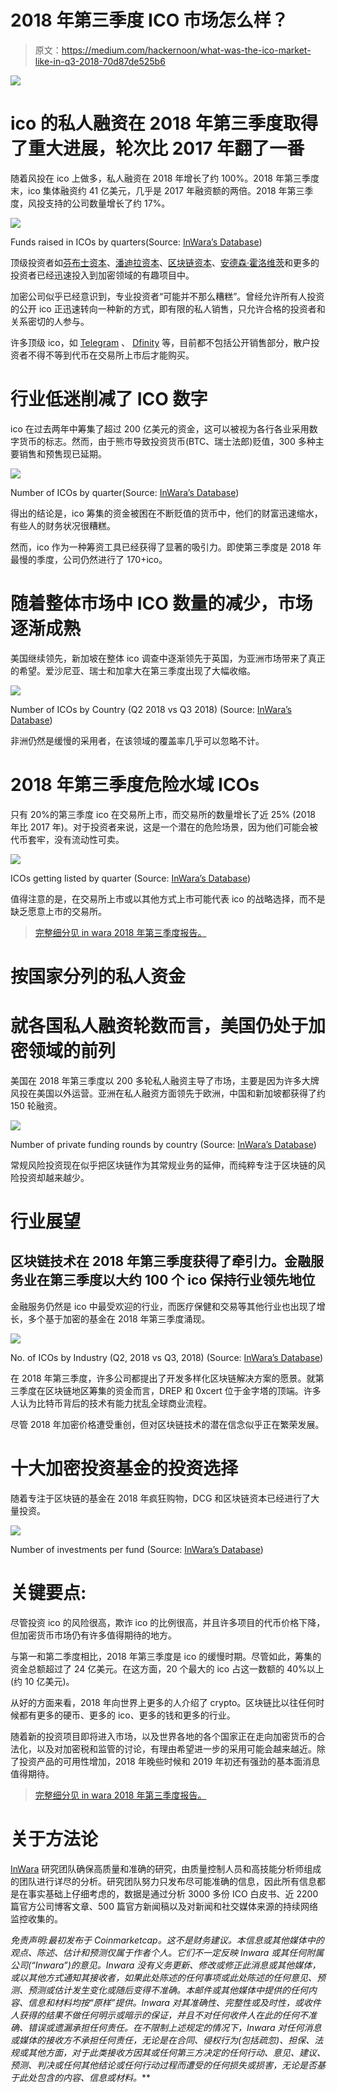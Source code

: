 # 2018 年第三季度 ICO 市场怎么样？

> 原文：<https://medium.com/hackernoon/what-was-the-ico-market-like-in-q3-2018-70d87de525b6>

![](img/a50777f600f567aa92f118d1599ad5ce.png)

# ico 的私人融资在 2018 年第三季度取得了重大进展，轮次比 2017 年翻了一番

随着风投在 ico 上做多，私人融资在 2018 年增长了约 100%。2018 年第三季度末，ico 集体融资约 41 亿美元，几乎是 2017 年融资额的两倍。2018 年第三季度，风投支持的公司数量增长了约 17%。

![](img/f590729ecf9f98c6df3ac817c972f65b.png)

Funds raised in ICOs by quarters(Source: [InWara’s Database](https://www.inwara.com/report/quarterly?utm_source=q3hackernoon&utm_medium=q3hackernoon&utm_campaign=q3hackernoon))

顶级投资者如[芬布士资本](http://fenbushi.vc/)、[潘迪拉资本](https://www.panteracapital.com/)、[区块链资本](https://blockchain.capital/)、[安德森·霍洛维茨](https://a16z.com/)和更多的投资者已经迅速投入到加密领域的有趣项目中。

加密公司似乎已经意识到，专业投资者“可能并不那么糟糕”。曾经允许所有人投资的公开 ico 正迅速转向一种新的方式，即有限的私人销售，只允许合格的投资者和关系密切的人参与。

许多顶级 ico，如 [Telegram](https://ico-telegram.org/) 、 [Dfinity](https://dfinity.org/) 等，目前都不包括公开销售部分，散户投资者不得不等到代币在交易所上市后才能购买。

# 行业低迷削减了 ICO 数字

ico 在过去两年中筹集了超过 200 亿美元的资金，这可以被视为各行各业采用数字货币的标志。然而，由于熊市导致投资货币(BTC、瑞士法郎)贬值，300 多种主要销售和预售现已延期。

![](img/70054c9dd34a33aaff39b5361efba566.png)

Number of ICOs by quarter(Source: [InWara’s Database](https://www.inwara.com/report/quarterly?utm_source=q3hackernoon&utm_medium=q3hackernoon&utm_campaign=q3hackernoon))

得出的结论是，ico 筹集的资金被困在不断贬值的货币中，他们的财富迅速缩水，有些人的财务状况很糟糕。

然而，ico 作为一种筹资工具已经获得了显著的吸引力。即使第三季度是 2018 年最慢的季度，公司仍然进行了 170+ico。

# 随着整体市场中 ICO 数量的减少，市场逐渐成熟

美国继续领先，新加坡在整体 ico 调查中逐渐领先于英国，为亚洲市场带来了真正的希望。爱沙尼亚、瑞士和加拿大在第三季度出现了大幅收缩。

![](img/badef9fb0222316115064e9e94b1be86.png)

Number of ICOs by Country (Q2 2018 vs Q3 2018) (Source: [InWara’s Database](https://www.inwara.com/report/quarterly?utm_source=q3hackernoon&utm_medium=q3hackernoon&utm_campaign=q3hackernoon))

非洲仍然是缓慢的采用者，在该领域的覆盖率几乎可以忽略不计。

# 2018 年第三季度危险水域 ICOs

只有 20%的第三季度 ico 在交易所上市，而交易所的数量增长了近 25% (2018 年比 2017 年)。对于投资者来说，这是一个潜在的危险场景，因为他们可能会被代币套牢，没有流动性可卖。

![](img/26330324cbca10227d0d6019d00b44ac.png)

ICOs getting listed by quarter (Source: [InWara’s Database](https://www.inwara.com/report/quarterly?utm_source=q3hackernoon&utm_medium=q3hackernoon&utm_campaign=q3hackernoon))

值得注意的是，在交易所上市或以其他方式上市可能代表 ico 的战略选择，而不是缺乏愿意上市的交易所。

> [完整细分见 in wara 2018 年第三季度报告。](https://www.inwara.com/report/quarterly?utm_source=q3hackernoon&utm_medium=q3hackernoon&utm_campaign=q3hackernoon)

# 按国家分列的私人资金

# 就各国私人融资轮数而言，美国仍处于加密领域的前列

美国在 2018 年第三季度以 200 多轮私人融资主导了市场，主要是因为许多大牌风投在美国以外运营。亚洲在私人融资方面领先于欧洲，中国和新加坡都获得了约 150 轮融资。

![](img/cd13f18e473841d877c3ccd4bd4b5d0a.png)

Number of private funding rounds by country (Source: [InWara’s Database](https://www.inwara.com/report/quarterly?utm_source=q3hackernoon&utm_medium=q3hackernoon&utm_campaign=q3hackernoon))

常规风险投资现在似乎把区块链作为其常规业务的延伸，而纯粹专注于区块链的风险投资却越来越少。

# 行业展望

## 区块链技术在 2018 年第三季度获得了牵引力。金融服务业在第三季度以大约 100 个 ico 保持行业领先地位

金融服务仍然是 ico 中最受欢迎的行业，而医疗保健和交易等其他行业也出现了增长，多个基于加密的基金在 2018 年第三季度涌现。

![](img/cafc775ae34cd168d73a48683c682574.png)

No. of ICOs by Industry (Q2, 2018 vs Q3, 2018) (Source: [InWara’s Database](https://www.inwara.com/report/quarterly?utm_source=q3hackernoon&utm_medium=q3hackernoon&utm_campaign=q3hackernoon))

在 2018 年第三季度，许多公司都提出了开发多样化区块链解决方案的愿景。就第三季度在区块链地区筹集的资金而言，DREP 和 0xcert 位于金字塔的顶端。许多人认为比特币背后的技术有能力扰乱全球商业流程。

尽管 2018 年加密价格遭受重创，但对区块链技术的潜在信念似乎正在繁荣发展。

# 十大加密投资基金的投资选择

随着专注于区块链的基金在 2018 年疯狂购物，DCG 和区块链资本已经进行了大量投资。

![](img/caaea2028a87768dd69c6f62d8ca317b.png)

Number of investments per fund (Source: [InWara’s Database](https://www.inwara.com/report/quarterly?utm_source=q3hackernoon&utm_medium=q3hackernoon&utm_campaign=q3hackernoon))

# 关键要点:

尽管投资 ico 的风险很高，欺诈 ico 的比例很高，并且许多项目的代币价格下降，但加密货币市场仍有许多值得期待的地方。

与第一和第二季度相比，2018 年第三季度是 ico 的缓慢时期。尽管如此，筹集的资金总额超过了 24 亿美元。在这方面，20 个最大的 ico 占这一数额的 40%以上(约 10 亿美元)。

从好的方面来看，2018 年向世界上更多的人介绍了 crypto。区块链比以往任何时候都有更多的硬币、更多的 ico、更多的钱和更多的行业。

随着新的投资项目即将进入市场，以及世界各地的各个国家正在走向加密货币的合法化，以及对加密税和监管的讨论，有理由希望进一步的采用可能会越来越近。除了投资产品的可用性增加，2018 年晚些时候和 2019 年初还有强劲的基本面消息值得期待。

> [完整细分见 in wara 2018 年第三季度报告。](https://www.inwara.com/report/quarterly?utm_source=q3hackernoon&utm_medium=q3hackernoon&utm_campaign=q3hackernoon)

# 关于方法论

[InWara](https://www.inwara.com/report/quarterly?utm_source=q3hackernoon&utm_medium=q3hackernoon&utm_campaign=q3hackernoon) 研究团队确保高质量和准确的研究，由质量控制人员和高技能分析师组成的团队进行详尽的分析。研究团队努力只发布尽可能准确的信息，因此所有信息都是在事实基础上仔细考虑的，数据是通过分析 3000 多份 ICO 白皮书、近 2200 篇官方公司博客文章、500 篇官方新闻稿以及对新闻和社交媒体来源的持续网络监控收集的。

*免责声明:最初发布于 Coinmarketcap。这不是财务建议。本信息或其他媒体中的观点、陈述、估计和预测仅属于作者个人。它们不一定反映 Inwara 或其任何附属公司(“Inwara”)的意见。Inwara 没有义务更新、修改或修正此消息或其他媒体，或以其他方式通知其接收者，如果此处陈述的任何事项或此处陈述的任何意见、预测、预测或估计发生变化或随后变得不准确。本邮件或其他媒体中提供的任何内容、信息和材料均按“原样”提供。Inwara 对其准确性、完整性或及时性，或收件人获得的结果不做任何明示或暗示的保证，并且不对任何收件人在此的任何不准确、错误或遗漏承担任何责任。在不限制上述规定的情况下，Inwara 对任何消息或媒体的接收方不承担任何责任，无论是在合同、侵权行为(包括疏忽)、担保、法规或其他方面，对于此类接收方因其或任何第三方决定的任何行动、意见、建议、预测、判决或任何其他结论或任何行动过程而遭受的任何损失或损害，无论是否基于此处包含的内容、信息或材料。***